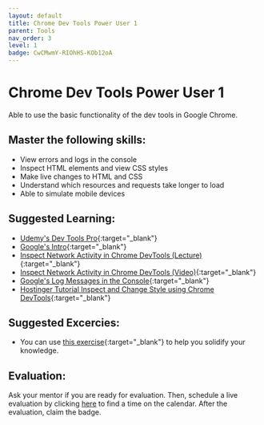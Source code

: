 ```yaml
---
layout: default
title: Chrome Dev Tools Power User 1
parent: Tools
nav_order: 3
level: 1
badge: CwCMwmY-RIOhHS-KOb12oA
---
```

# Chrome Dev Tools Power User 1

Able to use the basic functionality of the dev tools in Google Chrome.

## Master the following skills:

- View errors and logs in the console
- Inspect HTML elements and view CSS styles
- Make live changes to HTML and CSS
- Understand which resources and requests take longer to load
- Able to simulate mobile devices

## Suggested Learning:

- [Udemy's Dev Tools Pro](https://www.udemy.com/course/devtools-2017-the-basics-of-chrome-developer-tools/){:target="\_blank"}
- [Google's Intro](https://developers.google.com/web/tools/chrome-devtools){:target="\_blank"}
- [Inspect Network Activity in Chrome DevTools (Lecture)](https://developers.google.com/web/tools/chrome-devtools/network){:target="\_blank"}
- [Inspect Network Activity in Chrome DevTools (Video)](https://www.youtube.com/watch?v=e1gAyQuIFQo){:target="\_blank"}
- [Google's Log Messages in the Console](https://developer.chrome.com/docs/devtools/console/log/){:target="\_blank"}
- [Hostinger Tutorial Inspect and Change Style using Chrome DevTools](https://www.hostinger.com/tutorials/website/how-to-inspect-and-change-style-using-google-chrome){:target="\_blank"}

## Suggested Excercies:

- You can use [this exercise](https://docs.google.com/document/d/e/2PACX-1vRZZgCknL_eQTuvhvExiXKZpww-t3xrMX7-8TGi-CubyqRpeoLNfas2gtZ3_EFY8JzBNKSaIk5XSm2W/pub){:target="\_blank"} to help you solidify your knowledge.

## Evaluation:

Ask your mentor if you are ready for evaluation. Then, schedule a live evaluation by clicking [here](https://webdev.codex.academy/mastery-eval-1-first-steps?badge=CwCMwmY-RIOhHS-KOb12oA) to find a time on the calendar. After the evaluation, claim the badge.
